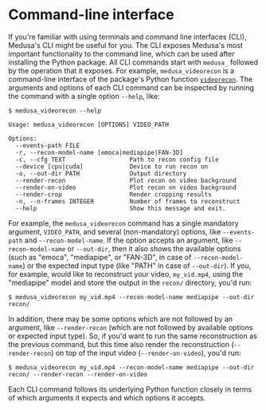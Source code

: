 # Command-line interface

If you're familiar with using terminals and command line interfaces (CLI), Medusa's
CLI might be useful for you. The CLI exposes Medusa's most important functionality
to the command line, which can be used after installing the Python package. All CLI
commands start with `medusa_` followed by the operation that it exposes. For example,
`medusa_videorecon` is a command-line interface of the package's Python function
[`videorecon`](./python/preproc/recon). The arguments and options of each CLI command
can be inspected by running the command with a single option `--help`, like:

```console
$ medusa_videorecon --help

Usage: medusa_videorecon [OPTIONS] VIDEO_PATH

Options:
  --events-path FILE
  -r, --recon-model-name [emoca|mediapipe|FAN-3D]
  -c, --cfg TEXT                  Path to recon config file
  --device [cpu|cuda]             Device to run recon on
  -o, --out-dir PATH              Output directory
  --render-recon                  Plot recon on video background
  --render-on-video               Plot recon on video background
  --render-crop                   Render cropping results
  -n, --n-frames INTEGER          Number of frames to reconstruct
  --help                          Show this message and exit.
```

For example, the `medusa_videorecon` command has a single mandatory argument,
`VIDEO_PATH`, and several (non-mandatory) options, like `--events-path` and 
`--recon-model-name`. If the option accepts an argument, like `--recon-model-name` or
`--out-dir`, then it also shows the available options (such as "emoca", "mediapipe", or
"FAN-3D", in case of `--recon-model-name`) or the expected input type (like "PATH" in 
case of `--out-dir`). If you, for example, would like to reconstruct your video, 
`my_vid.mp4`, using the "mediapipe" model and store the output in the `recon/` directory,
you'd run:

```console
$ medusa_videorecon my_vid.mp4 --recon-model-name mediapipe --out-dir recon/
```

In addition, there may be some options which are not followed by an argument, like
`--render-recon` (which are not followed by available options or expected input type).
So, if you'd want to run the same reconstruction as the previous command, but this time
also render the reconstruction (`--render-recon`) on top of the input video 
(`--render-on-video`), you'd run:

```console
$ medusa_videorecon my_vid.mp4 --recon-model-name mediapipe --out-dir recon/ --render-recon --render-on-video
```

Each CLI command follows its underlying Python function closely in terms of which
arguments it expects and which options it accepts.